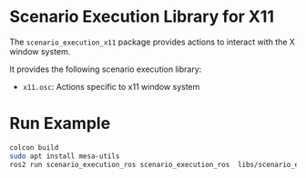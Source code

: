 # Scenario Execution Library for X11

The `scenario_execution_x11` package provides actions to interact with the X window system.

It provides the following scenario execution library:

- `x11.osc`: Actions specific to x11 window system


# Run Example

``` bash
colcon build
sudo apt install mesa-utils
ros2 run scenario_execution_ros scenario_execution_ros  libs/scenario_execution_x11/scenarios/example_capture.osc -t
```